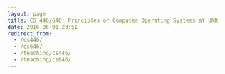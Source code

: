 ```yaml
---
layout: page
title: CS 446/646: Principles of Computer Operating Systems at UNR
date: 2016-06-01 23:51
redirect_from:
  - /cs446/
  - /cs646/
  - /teaching/cs446/
  - /teaching/cs646/
---
```


